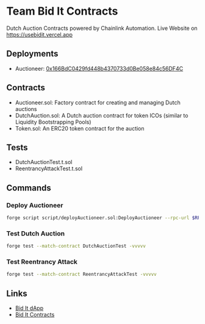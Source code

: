 # Team Bid It Contracts

Dutch Auction Contracts powered by Chainlink Automation. Live Website on https://usebidit.vercel.app

## Deployments

- Auctioneer: [0x166BdC0429fd448b4370733d0Be058e84c56DF4C](https://sepolia.basescan.org/address/0x166BdC0429fd448b4370733d0Be058e84c56DF4C)

## Contracts

- Auctioneer.sol: Factory contract for creating and managing Dutch auctions
- DutchAuction.sol: A Dutch auction contract for token ICOs (similar to Liquidity Bootstrapping Pools)
- Token.sol: An ERC20 token contract for the auction

## Tests

- DutchAuctionTest.t.sol
- ReentrancyAttackTest.t.sol

## Commands

### Deploy Auctioneer

```bash
forge script script/deployAuctioneer.sol:DeployAuctioneer --rpc-url $RPC_URL --broadcast --verify --etherscan-api-key $ETHERSCAN_API_KEY
```

### Test Dutch Auction

```bash
forge test --match-contract DutchAuctionTest -vvvvv
```

### Test Reentrancy Attack

```bash
forge test --match-contract ReentrancyAttackTest -vvvvv
```

## Links

- [Bid It dApp](https://github.com/dannweeeee/bid-it-dapp)
- [Bid It Contracts](https://github.com/dannweeeee/bid-it-contracts)
